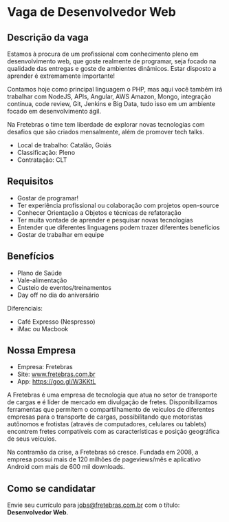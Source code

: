 # Vaga de Desenvolvedor Web

Descrição da vaga
-------------

Estamos à procura de um profissional com conhecimento pleno em desenvolvimento web, que goste realmente de programar, seja focado na qualidade das entregas e goste de ambientes dinâmicos. Estar disposto a aprender é extremamente importante!

Contamos hoje como principal linguagem o PHP, mas aqui você também irá trabalhar com NodeJS, APIs, Angular, AWS Amazon, Mongo, integração contínua, code review, Git, Jenkins e Big Data, tudo isso em um ambiente focado em desenvolvimento ágil.

Na Fretebras o time tem liberdade de explorar novas tecnologias com desafios que são criados mensalmente, além de promover tech talks.

- Local de trabalho: Catalão, Goiás
- Classificação: Pleno
- Contratação: CLT

Requisitos
-------------
- Gostar de programar!
- Ter experiência profissional ou colaboração com projetos open-source
- Conhecer Orientação a Objetos e técnicas de refatoração
- Ter muita vontade de aprender e pesquisar novas tecnologias
- Entender que diferentes linguagens podem trazer diferentes benefícios
- Gostar de trabalhar em equipe

Benefícios
-------------
- Plano de Saúde
- Vale-alimentação
- Custeio de eventos/treinamentos
- Day off no dia do aniversário

Diferenciais:

- Café Expresso (Nespresso)
- iMac ou Macbook

Nossa Empresa
-------------

- Empresa: Fretebras
- Site: www.fretebras.com.br
- App: https://goo.gl/W3KKtL

A Fretebras é uma empresa de tecnologia que atua no setor de transporte de cargas e é líder de mercado em divulgação de fretes. Disponibilizamos ferramentas que permitem o compartilhamento de veículos de diferentes empresas para o transporte de cargas, possibilitando que motoristas autônomos e frotistas (através de computadores, celulares ou tablets) encontrem fretes compatíveis com as características e posição geográfica de seus veículos.

Na contramão da crise, a Fretebras só cresce. Fundada em 2008, a empresa possui mais de 120 milhões de pageviews/mês e aplicativo Android com mais de 600 mil downloads.

Como se candidatar
-------------

Envie seu currículo para jobs@fretebras.com.br com o título: **Desenvolvedor Web**.
